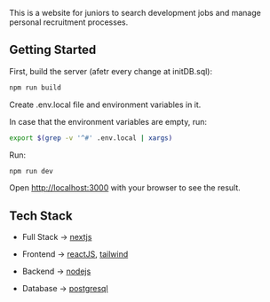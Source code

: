 This is a website for juniors to search development jobs and manage personal recruitment processes.

## Getting Started
First, build the server (afetr every change at initDB.sql):

```bash
npm run build
```
Create .env.local file and environment variables in it.

In case that the environment variables are empty, run:

```bash
export $(grep -v '^#' .env.local | xargs)
```

Run:

```bash
npm run dev
```

Open [http://localhost:3000](http://localhost:3000) with your browser to see the result.

## Tech Stack
* Full Stack -> [nextjs](https://nextjs.org/)

* Frontend -> [reactJS](https://react.dev/), [tailwind](https://tailwindcss.com/)

* Backend -> [nodejs](https://nodejs.org/en)

* Database -> [postgresql](https://www.postgresql.org/)